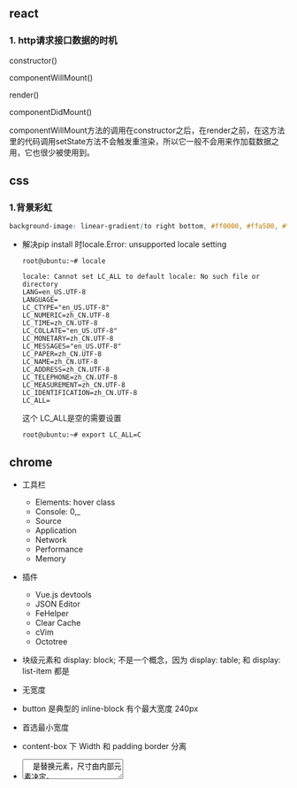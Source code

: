 ## react

### 1. http请求接口数据的时机

constructor()

componentWillMount()

render()

componentDidMount()

componentWillMount方法的调用在constructor之后，在render之前，在这方法里的代码调用setState方法不会触发重渲染，所以它一般不会用来作加载数据之用，它也很少被使用到。


## css

### 1.背景彩虹

```css
background-image: linear-gradient(to right bottom, #ff0000, #ffa500, #ffff00, #008000, #0000ff, #4b0082, #9400d3);
```


- 解决pip install 时locale.Error: unsupported locale setting

  ```
  root@ubuntu:~# locale

  locale: Cannot set LC_ALL to default locale: No such file or directory
  LANG=en_US.UTF-8
  LANGUAGE=
  LC_CTYPE="en_US.UTF-8"
  LC_NUMERIC=zh_CN.UTF-8
  LC_TIME=zh_CN.UTF-8
  LC_COLLATE="en_US.UTF-8"
  LC_MONETARY=zh_CN.UTF-8
  LC_MESSAGES="en_US.UTF-8"
  LC_PAPER=zh_CN.UTF-8
  LC_NAME=zh_CN.UTF-8
  LC_ADDRESS=zh_CN.UTF-8
  LC_TELEPHONE=zh_CN.UTF-8
  LC_MEASUREMENT=zh_CN.UTF-8
  LC_IDENTIFICATION=zh_CN.UTF-8
  LC_ALL=

  ```

  这个 LC_ALL是空的需要设置

  ```
  root@ubuntu:~# export LC_ALL=C
  ```



## chrome

- 工具栏
  - Elements: hover class
  - Console: $0,$_
  - Source
  - Application
  - Network
  - Performance
  - Memory
- 插件
  - Vue.js devtools
  - JSON Editor
  - FeHelper
  - Clear Cache
  - cVim
  - Octotree



- 块级元素和 display: block; 不是一个概念，因为 display: table; 和 display: list-item 都是
- 无宽度
- button 是典型的 inline-block 有个最大宽度 240px
- 首选最小宽度
- content-box 下 Width 和 padding border 分离
- <textarea>  是替换元素，尺寸由内部元素决定。
- box-sizing 被发明出来最大的初衷应该是解决替换元素宽度自适应问题
- 重置样式：img { display: inline-block }
- 图片资源的固有尺寸是无法改变的
- &:empty
- content 是一个非常强大的 CSS 属性，其中一个强 大之处就是计数器效果
